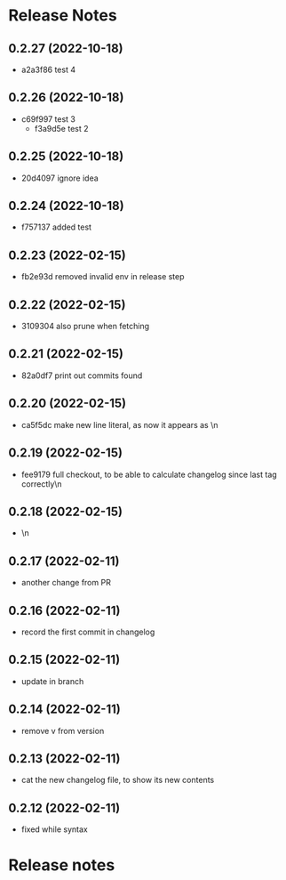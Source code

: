 # Release Notes

## 0.2.27 (2022-10-18)
* a2a3f86 test 4
    

## 0.2.26 (2022-10-18)
* c69f997 test 3
    * f3a9d5e test 2
    

## 0.2.25 (2022-10-18)
* 20d4097 ignore idea
    

## 0.2.24 (2022-10-18)
* f757137 added test
    

## 0.2.23 (2022-02-15)
* fb2e93d removed invalid env in release step
    

## 0.2.22 (2022-02-15)
* 3109304 also prune when fetching
    

## 0.2.21 (2022-02-15)
* 82a0df7 print out commits found
    

## 0.2.20 (2022-02-15)
* ca5f5dc make new line literal, as now it appears as \n
    

## 0.2.19 (2022-02-15)
* fee9179 full checkout, to be able to calculate changelog since last tag correctly\n

## 0.2.18 (2022-02-15)
* \n

## 0.2.17 (2022-02-11)
* another change from PR

## 0.2.16 (2022-02-11)
* record the first commit in changelog

## 0.2.15 (2022-02-11)
* update in branch

## 0.2.14 (2022-02-11)
* remove v from version

## 0.2.13 (2022-02-11)
* cat the new changelog file, to show its new contents

## 0.2.12 (2022-02-11)
* fixed while syntax
# Release notes
